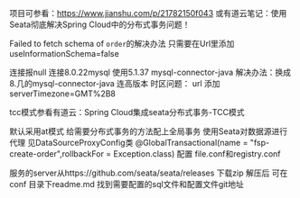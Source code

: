 项目可参看：https://www.jianshu.com/p/21782150f043
或有道云笔记：使用Seata彻底解决Spring Cloud中的分布式事务问题！

Failed to fetch schema of `order`的解决办法
只需要在Url里添加useInformationSchema=false

连接报null  连接8.0.22mysql 使用5.1.37   mysql-connector-java
解决办法：换成8.几的mysql-connector-java
连高版本 时区问题： url  添加serverTimezone=GMT%2B8




tcc模式参看有道云：Spring Cloud集成seata分布式事务-TCC模式

默认采用at模式
给需要分布式事务的方法配上全局事务
使用Seata对数据源进行代理 见DataSourceProxyConfig类
@GlobalTransactional(name = "fsp-create-order",rollbackFor = Exception.class)
配置 file.conf和registry.conf


服务的server从https://github.com/seata/seata/releases 下载zip 解压后 可在conf 目录下readme.md
找到需要配置的sql文件和配置文件git地址
